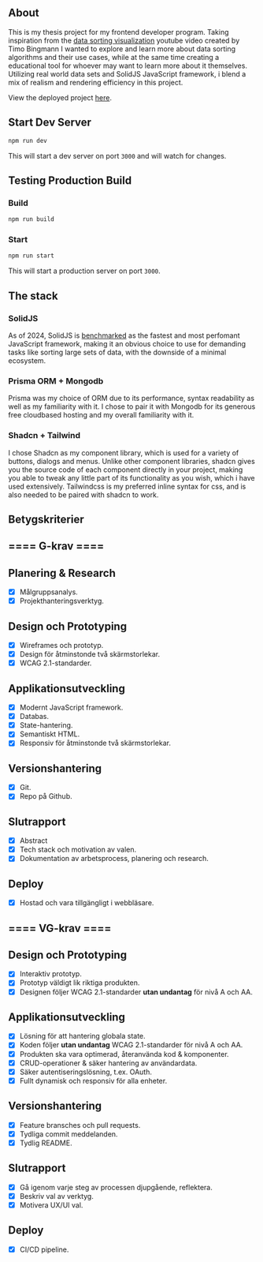 ## About
This is my thesis project for my frontend developer program. Taking inspiration from the [data sorting visualization](https://www.youtube.com/watch?v=kPRA0W1kECg&t=76s) youtube video created by Timo Bingmann I wanted to explore and learn more about data sorting algorithms and their use cases, while at the same time creating a educational tool for whoever may want to learn more about it themselves. Utilizing real world data sets and SolidJS JavaScript framework, i blend a mix of realism and rendering efficiency in this project. 

View the deployed project [here](https://sorting-algorithm-visualization-ten.vercel.app/).

## Start Dev Server

```bash
npm run dev
```

This will start a dev server on port `3000` and will watch for changes.

## Testing Production Build

### Build

```bash
npm run build
```

### Start

```bash
npm run start
```

This will start a production server on port `3000`.

## The stack

### SolidJS 
As of 2024, SolidJS is [benchmarked](https://github.com/krausest/js-framework-benchmark) as the fastest and most perfomant JavaScript framework, making it an obvious choice to use for demanding tasks like sorting large sets of data, with the downside of a minimal ecosystem.

### Prisma ORM + Mongodb
Prisma was my choice of ORM due to its performance, syntax readability as well as my familiarity with it. I chose to pair it with Mongodb for its generous free cloudbased hosting and my overall familiarity with it.

### Shadcn + Tailwind
I chose Shadcn as my component library, which is used for a variety of buttons, dialogs and menus. Unlike other component libraries, shadcn gives you the source code of each component directly in your project, making you able to tweak any little part of its functionality as you wish, which i have used extensively. Tailwindcss is my preferred inline syntax for css, and is also needed to be paired with shadcn to work. 

## Betygskriterier

## ==== G-krav ====

## Planering & Research
* [x] Målgruppsanalys.
* [x] Projekthanteringsverktyg.
  
## Design och Prototyping
* [x] Wireframes och prototyp.
* [x] Design för åtminstonde två skärmstorlekar.
* [x] WCAG 2.1-standarder.

## Applikationsutveckling
* [x] Modernt JavaScript framework.
* [x] Databas.
* [x] State-hantering.
* [x] Semantiskt HTML.
* [x] Responsiv för åtminstonde två skärmstorlekar.

## Versionshantering
* [x] Git.
* [x] Repo på Github.

## Slutrapport
* [x] Abstract
* [x] Tech stack och motivation av valen.
* [x] Dokumentation av arbetsprocess, planering och research.

## Deploy
* [x] Hostad och vara tillgängligt i webbläsare.

## ==== VG-krav ====

## Design och Prototyping
* [x] Interaktiv prototyp.
* [x] Prototyp väldigt lik riktiga produkten.
* [x] Designen följer WCAG 2.1-standarder **utan undantag** för nivå A och AA.

## Applikationsutveckling
* [x] Lösning för att hantering globala state.
* [x] Koden följer **utan undantag** WCAG 2.1-standarder för nivå A och AA.
* [x] Produkten ska vara optimerad, återanvända kod & komponenter.
* [x] CRUD-operationer & säker hantering av användardata.
* [x] Säker autentiseringslösning, t.ex. OAuth.
* [x] Fullt dynamisk och responsiv för alla enheter.

## Versionshantering
* [x] Feature bransches och pull requests.
* [x] Tydliga commit meddelanden.
* [x] Tydlig README.

## Slutrapport
* [x] Gå igenom varje steg av processen djupgående, reflektera.
* [x] Beskriv val av verktyg.
* [x] Motivera UX/UI val.

## Deploy
* [x] CI/CD pipeline.